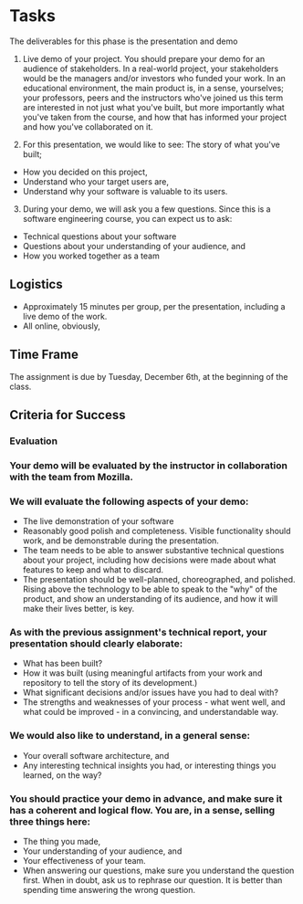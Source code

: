 
# Tasks
The deliverables for this phase is the presentation and demo
1. Live demo of your project.
You should prepare your demo for an audience of stakeholders. In a real-world project,  your stakeholders would be the managers and/or investors who funded your work. In an educational environment, the main product is, in a sense, yourselves; your professors, peers and the instructors who've joined us this term are interested in not just what you've built, but more importantly what you've taken from the course, and how that has informed your project and how you've collaborated on it.

2. For this presentation, we would like to see:
The story of what you've built;
- How you decided on this project,
- Understand who your target users are,
- Understand why your software is valuable to its users.
 
 3. During your demo, we will ask you a few questions.
Since this is a software engineering course, you can expect us to ask:
- Technical questions about your software
- Questions about your understanding of your audience, and
- How you worked together as a team

## Logistics
- Approximately 15 minutes per group, per the presentation, including a live demo of the work.
- All online, obviously,


## Time Frame
The assignment is due by Tuesday, December  6th, at the beginning of the class.
 

## Criteria for Success
### Evaluation
### Your demo will be evaluated by the instructor in collaboration with the team from Mozilla.
### We will evaluate the following aspects of your demo:
- The live demonstration of your software
- Reasonably good polish and completeness. Visible functionality should work, and be demonstrable during the presentation.
- The team needs to be able to answer substantive technical questions about your project, including how decisions were made about what features to keep and what to discard.
- The presentation should be well-planned, choreographed, and polished. Rising above the technology to be able to speak to the "why" of the product, and show an understanding of its audience, and how it will make their lives better, is key.

### As with the previous assignment's technical report, your presentation should clearly elaborate:
- What has been built?
- How it was built (using meaningful artifacts from your work and repository to tell the story of its development.)
- What significant decisions and/or issues have you had to deal with?
- The strengths and weaknesses of your process - what went well, and what could be improved - in a convincing, and understandable way.

### We would also like to understand, in a general sense:
- Your overall software architecture, and
- Any interesting technical insights you had, or interesting things you learned, on the way?

### You should practice your demo in advance, and make sure it has a coherent and logical flow. You are, in a sense, selling three things here:
- The thing you made,
- Your understanding of your audience, and
- Your effectiveness of your team.
- When answering our questions, make sure you understand the question first.
When in doubt, ask us to rephrase our question. It is better than spending time answering the wrong question.
